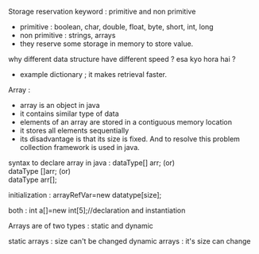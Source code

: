 
Storage reservation keyword : primitive and non primitive 
- primitive : boolean, char, double, float, byte, short, int, long
- non primitive : strings, arrays
- they reserve some storage in memory to store value.




why different data structure have different speed ? esa kyo hora hai ? 
- example dictionary ; it makes retrieval faster.

Array :
- array is an object in java
- it contains similar type of data
- elements of an array are stored in a contiguous memory location
- it stores all elements sequentially
- its disadvantage is that its size is fixed. And to resolve this problem collection framework is used in java.

syntax to declare array in java :
dataType[] arr; (or)  
dataType []arr; (or)  
dataType arr[];  

initialization : 
arrayRefVar=new datatype[size];  

both : 
int a[]=new int[5];//declaration and instantiation  


Arrays are of two types : static and dynamic 

static arrays : size can't be changed
dynamic arrays : it's size can change



